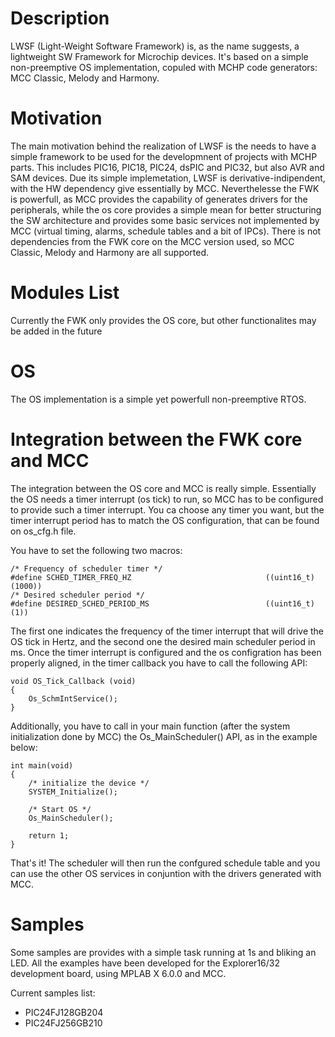 # Description
LWSF (Light-Weight Software Framework) is, as the name suggests, a lightweight SW Framework for Microchip devices. It's based on a simple non-preemptive OS implementation, copuled with MCHP code generators: MCC Classic, Melody and Harmony.

# Motivation
The main motivation behind the realization of LWSF is the needs to have a simple framework to be used for the developmnent of projects with MCHP parts. This includes PIC16, PIC18, PIC24, dsPIC and PIC32, but also AVR and SAM devices. Due its simple implemetation, LWSF is derivative-indipendent, with the HW dependency give essentially by MCC. Neverthelesse the FWK is powerfull, as MCC provides the capability of generates drivers for the peripherals, while the os core provides a simple mean for better structuring the SW architecture and provides some basic services not implemented by MCC (virtual timing, alarms, schedule tables and a bit of IPCs). There is not dependencies from the FWK core on the MCC version used, so MCC Classic, Melody and Harmony are all supported. 

# Modules List
Currently the FWK only provides the OS core, but other functionalites may be added in the future

# OS
The OS implementation is a simple yet powerfull non-preemptive RTOS. 

# Integration between the FWK core and MCC
The integration between the OS core and MCC is really simple. Essentially the OS needs a timer interrupt (os tick) to run, so MCC has to be configured to provide such a timer interrupt. You ca choose any timer you want, but the timer interrupt period has to match the OS configuration, that can be found on os_cfg.h file. 

You have to set the following two macros:

```
/* Frequency of scheduler timer */
#define SCHED_TIMER_FREQ_HZ                              ((uint16_t)(1000))
/* Desired scheduler period */
#define DESIRED_SCHED_PERIOD_MS                          ((uint16_t)(1))
```

The first one indicates the frequency of the timer interrupt that will drive the OS tick in Hertz, and the second one the desired main scheduler period in ms. Once the timer interrupt is configured and the os configration has been properly aligned, in the timer callback you have to call the following API:

```
void OS_Tick_Callback (void)
{
    Os_SchmIntService();
}
```

Additionally, you have to call in your main function (after the system initialization done by MCC) the Os_MainScheduler() API, as in the example below:

```
int main(void)
{
    /* initialize the device */
    SYSTEM_Initialize();
    
    /* Start OS */
    Os_MainScheduler();

    return 1;
}
```

That's it! The scheduler will then run the confgured schedule table and you can use the other OS services in conjuntion with the drivers generated with MCC.

# Samples
Some samples are provides with a simple task running at 1s and bliking an LED. All the examples have been developed for the Explorer16/32 development board, using MPLAB X 6.0.0 and MCC.

Current samples list:
- PIC24FJ128GB204
- PIC24FJ256GB210

